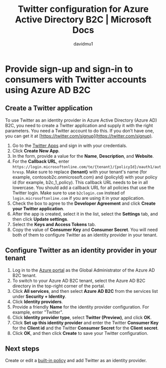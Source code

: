 ﻿---
title: Twitter configuration for Azure Active Directory B2C | Microsoft Docs
description: Provide sign-up and sign-in to customers with Twitter accounts in your applications that are secured by Azure Active Directory B2C.
services: active-directory-b2c
author: davidmu1
manager: mtillman

ms.service: active-directory
ms.workload: identity
ms.topic: article
ms.date: 6/13/2018
ms.author: davidmu
ms.component: B2C
---

# Provide sign-up and sign-in to consumers with Twitter accounts using Azure AD B2C

## Create a Twitter application

To use Twitter as an identity provider in Azure Active Directory (Azure AD) B2C, you need to create a Twitter application and supply it with the right parameters. You need a Twitter account to do this. If you don’t have one, you can get it at [https://twitter.com/signup](https://twitter.com/signup).

1. Go to the [Twitter Apps](https://apps.twitter.com/) and sign in with your credentials.
2. Click **Create New App**.
3. In the form, provide a value for the **Name**, **Description**, and **Website**.
4. For the **Callback URL**, enter `https://login.microsoftonline.com/te/{tenant}/{policyId}/oauth1/authresp`. Make sure to replace **{tenant}** with your tenant's name (for example, contosob2c.onmicrosoft.com) and {policyId} with your policy id (for example, b2c_1_policy).  This callback URL needs to be in all lowercase. You should add a callback URL for all policies that use the Twitter login. Make sure to use `b2clogin.com` instead of ` login.microsoftonline.com` if you are using it in your application.
5. Check the box to agree to the **Developer Agreement** and click **Create your Twitter application**.
6. After the app is created, select it in the list, select the **Settings** tab, and then click **Update settings**.
7. Select the **Keys and Access Tokens** tab.
8. Copy the value of **Consumer Key** and **Consumer Secret**. You will need both of them to configure Twitter as an identity provider in your tenant.

## Configure Twitter as an identity provider in your tenant

1. Log in to the [Azure portal](https://portal.azure.com/) as the Global Administrator of the Azure AD B2C tenant. 
2. To switch to your Azure AD B2C tenant, select the Azure AD B2C directory in the top-right corner of the portal.
3. Click **All services**, and then select **Azure AD B2C** from the services list under **Security + Identity**.
4. Click **Identity providers**.
5. Provide a friendly **Name** for the identity provider configuration. For example, enter "Twitter".
6. Click **Identity provider type**, select **Twitter (Preview)**, and click **OK**.
7. Click **Set up this identity provider** and enter the Twitter **Consumer Key** for the **Client id** and the Twitter **Consumer Secret** for the **Client secret**.
8. Click **OK**, and then click **Create** to save your Twitter configuration.

## Next steps

Create or edit a [built-in policy](active-directory-b2c-reference-policies.md) and add Twitter as an identity provider.